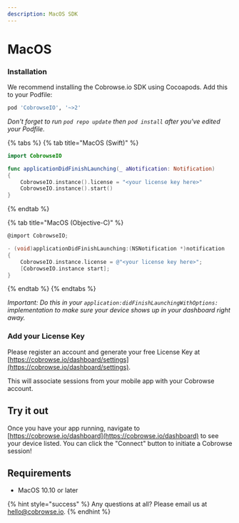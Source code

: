 ```yaml
---
description: MacOS SDK
---
```


# MacOS

### Installation

We recommend installing the Cobrowse.io SDK using Cocoapods. Add this to your Podfile:

```ruby
pod 'CobrowseIO', '~>2'
```

_Don't forget to run `pod repo update` then `pod install` after you've edited your Podfile._

{% tabs %}
{% tab title="MacOS \(Swift\)" %}
```swift
import CobrowseIO

func applicationDidFinishLaunching(_ aNotification: Notification)
{
    CobrowseIO.instance().license = "<your license key here>"
    CobrowseIO.instance().start()
}
```
{% endtab %}

{% tab title="MacOS \(Objective-C\)" %}
```objectivec
@import CobrowseIO;

- (void)applicationDidFinishLaunching:(NSNotification *)notification
{
    CobrowseIO.instance.license = @"<your license key here>";
    [CobrowseIO.instance start];
}
```
{% endtab %}
{% endtabs %}

_Important: Do this in your `application:didFinishLaunchingWithOptions:` implementation to make sure your device shows up in your dashboard right away._

### Add your License Key

Please register an account and generate your free License Key at [https://cobrowse.io/dashboard/settings](https://cobrowse.io/dashboard/settings).

This will associate sessions from your mobile app with your Cobrowse account.

## Try it out

Once you have your app running, navigate to [https://cobrowse.io/dashboard](https://cobrowse.io/dashboard) to see your device listed. You can click the "Connect" button to initiate a Cobrowse session!

## Requirements

* MacOS 10.10 or later

{% hint style="success" %}
Any questions at all? Please email us at [hello@cobrowse.io](mailto:hello@cobrowse.io).
{% endhint %}
